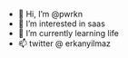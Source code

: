 - 👋 Hi, I’m @pwrkn
- 👀 I’m interested in saas
- 🌱 I’m currently learning life
- 📫 twitter @ erkanyilmaz

<!---
pwrkn/pwrkn is a ✨ special ✨ repository because its `README.md` (this file) appears on your GitHub profile.
You can click the Preview link to take a look at your changes.
--->
